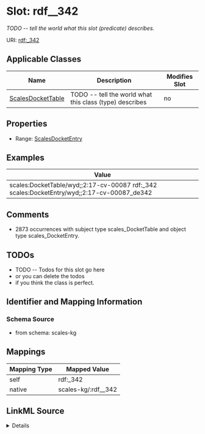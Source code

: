 

# Slot: rdf__342


_TODO -- tell the world what this slot (predicate) describes._





URI: [rdf:_342](http://www.w3.org/1999/02/22-rdf-syntax-ns#_342)



<!-- no inheritance hierarchy -->





## Applicable Classes

| Name | Description | Modifies Slot |
| --- | --- | --- |
| [ScalesDocketTable](../classes/ScalesDocketTable.md) | TODO -- tell the world what this class (type) describes |  no  |







## Properties

* Range: [ScalesDocketEntry](../classes/ScalesDocketEntry.md)






## Examples

| Value |
| --- |
| scales:DocketTable/wyd;;2:17-cv-00087 rdf:_342 scales:DocketEntry/wyd;;2:17-cv-00087_de342 |

## Comments

* 2873 occurrences with subject type scales_DocketTable and object type scales_DocketEntry.

## TODOs

* TODO -- Todos for this slot go here
* or you can delete the todos
* if you think the class is perfect.

## Identifier and Mapping Information







### Schema Source


* from schema: scales-kg




## Mappings

| Mapping Type | Mapped Value |
| ---  | ---  |
| self | rdf:_342 |
| native | scales-kg/:rdf__342 |




## LinkML Source

<details>
```yaml
name: rdf__342
description: TODO -- tell the world what this slot (predicate) describes.
todos:
- TODO -- Todos for this slot go here
- or you can delete the todos
- if you think the class is perfect.
comments:
- 2873 occurrences with subject type scales_DocketTable and object type scales_DocketEntry.
examples:
- value: scales:DocketTable/wyd;;2:17-cv-00087 rdf:_342 scales:DocketEntry/wyd;;2:17-cv-00087_de342
from_schema: scales-kg
rank: 1000
slot_uri: rdf:_342
alias: rdf__342
domain_of:
- scales_DocketTable
range: scales_DocketEntry

```
</details>